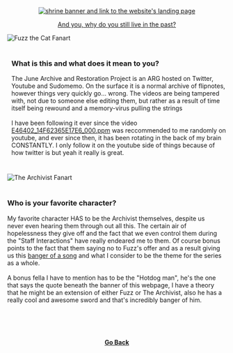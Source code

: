 <!DOCTYPE html>
<html lang="en">
  <head>
    <meta charset="UTF-8" />
    <meta http-equiv="X-UA-Compatible" content="IE=edge" />
    <link rel="stylesheet" href="/1stylescripts/tjarp.css">
    <link rel="stylesheet" href="/1stylescripts/theme.css">
    <script src="https://cdn.jsdelivr.net/npm/theme-change@2.0.2/index.js"></script>
    <meta name="viewport" content="width=device-width, initial-scale=1.0" />
    <title>The June Archive and Restoration Project</title>
    <meta name="title" content="The June Archive and Restoration Project" />
    <meta name="description" content="A shrine dedicated to The June Archive and Restoration Project" />
    <meta property="og:type" content="website" />
    <meta property="og:url" content="https://mechagic.party/" />
    <meta property="og:title" content="The June Archive and Restoration Project" />
    <meta property="og:description" content="A shrine dedicated to The June Archive and Restoration Project" />
    <meta property="og:image" content="/2images/1icon.webp" />
    <meta name="theme-color" content="#0087FF">
    <link rel="icon" type="image/x-icon" href="/2images/1icon.webp">
</head>
  <body>
    <div id="cntnr">
    <div class="scanlines">
      <center>
        <a href="/">
           <img class="banner" src="/2images/3tjarpbanner.webp" alt="shrine banner and link to the website's landing page">
        </a>
        <div class="tjrbox">
          <p><a href="https://www.youtube.com/@JuneFlipArchive">And you, why do you still live in the past?</a></p>
        </div>
      </center>
        <div class="tjrflex">
  <div class="trnsprnt">
    <img class="tjrimg" src="/2images/3tjarpfuzz.webp" alt="Fuzz the Cat Fanart">
  </div>
  <div class="tjrbox2" style="margin: 1vh 0vw 1vh 1vw;">
    <h3>What is this and what does it mean to you?</h3>
    <p>
      The June Archive and Restoration Project is an ARG hosted on Twitter, Youtube and Sudomemo. On the surface it is a normal archive of flipnotes, however things very quickly go... wrong. The videos are being tampered with, not due to someone else editing them, but rather as a result of <span style="background:var(--main2); background-size: 10px 1000px;">time itself being rewound and a memory-virus pulling the strings</span>
      <br><br>
      I have been following it ever since the video <a href="https://www.youtube.com/watch?v=0WSfA7oXQ6s">E46402_14F62365E17E6_000.ppm</a> was reccommended to me randomly on youtube, and ever since then, it has been rotating in the back of my brain CONSTANTLY. I only follow it on the youtube side of things because of how twitter is but yeah it really is great.
    </p>
  </div>
</div>
<div class="tjrflex2">
  <div class="trnsprnt">
    <img class="tjrimg" src="/2images/3tjarparchivist.webp" alt="The Archivist Fanart">
  </div>
  <div class="tjrbox2" style="margin: 1vh 1vw 1vh 0vw;">
    <h3>Who is your favorite character?</h3>
    <p>
      My favorite character HAS to be the Archivist themselves, despite us never even hearing them through out all this. The certain air of hopelessness they give off and the fact that we even control them during the "Staff Interactions" have really endeared me to them. Of course bonus points to the fact that them saying no to Fuzz's offer and as a result giving us this <a href="https://www.youtube.com/watch?v=UfncBsW8r78">banger of a song</a> and what I consider to be the theme for the series as a whole.
      <br><br>
      A bonus fella I have to mention has to be the "Hotdog man", he's the one that says the quote beneath the banner of this webpage, I have a theory that he might be an extension of either Fuzz or The Archivist, also he has a really cool and awesome sword and that's incredibly banger of him.
    </p>
  </div>
</div>
      <center style="margin: 2vh 0vw 4vh 0vw;"><h4><a href="javascript:window.history.back()">Go Back</a></h4></center>
    </div>
    </div>
  </body>
</html>
